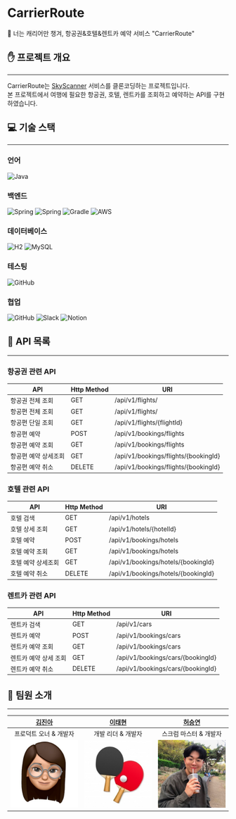 # CarrierRoute
🧳 너는 캐리어만 챙겨, 항공권&호텔&렌트카 예약 서비스 "CarrierRoute"

## ✋ 프로젝트 개요

------

CarrierRoute는 [SkyScanner](https://www.skyscanner.co.kr/) 서비스를 클론코딩하는 프로젝트입니다.  
본 프로젝트에서 여행에 필요한 항공권, 호텔, 렌트카를 조회하고 예약하는 API를 구현하였습니다.

## 💻 기술 스택

------

### 언어
![Java](https://img.shields.io/badge/java-007396.svg?style=for-the-badge&logo=java&logoColor=white)

### 백엔드
![Spring](https://img.shields.io/badge/springboot-6DB33F.svg?style=for-the-badge&logo=springBoot&logoColor=white)
![Spring](https://img.shields.io/badge/spring_jpa-%236DB33F.svg?style=for-the-badge&logo=spring&logoColor=white)
![Gradle](https://img.shields.io/badge/Gradle-02303A.svg?style=for-the-badge&logo=Gradle&logoColor=white)
![AWS](https://img.shields.io/badge/AWS-232F3E.svg?style=for-the-badge&logo=amazon-aws&logoColor=white)

### 데이터베이스
![H2](https://img.shields.io/badge/H2-124D97.svg?style=for-the-badge&logo=H2&logoColor=white)
![MySQL](https://img.shields.io/badge/mysql-4479A1.svg?style=for-the-badge&logo=MySQL&logoColor=white)

### 테스팅
![GitHub](https://img.shields.io/badge/JUnit-25A162.svg?style=for-the-badge&logo=JUnit5&logoColor=white)

### 협업
![GitHub](https://img.shields.io/badge/github-%23121011.svg?style=for-the-badge&logo=github&logoColor=white)
![Slack](https://img.shields.io/badge/Slack-4A154B?style=for-the-badge&logo=slack&logoColor=white)
![Notion](https://img.shields.io/badge/Notion-000000.svg?style=for-the-badge&logo=notion&logoColor=white)

## 📖 API 목록

------

### 항공권 관련 API
|API|Http Method|URI|
|------|---|---|
|항공권 전체 조회|GET|/api/v1/flights/|
|항공편 전체 조회|GET|/api/v1/flights/|
|항공편 단일 조회|GET|/api/v1/flights/{flightId}|
|항공편 예약|POST|/api/v1/bookings/flights|
|항공편 예약 조회|GET|/api/v1/bookings/flights|
|항공편 예약 상세조회|GET|/api/v1/bookings/flights/{bookingId}|
|항공편 예약 취소|DELETE|/api/v1/bookings/flights/{bookingId}|

### 호텔 관련 API
|API|Http Method|URI|
|------|---|---|
|호텔 검색|GET|/api/v1/hotels
|호텔 상세 조회|GET|/api/v1/hotels/{hotelId}
|호텔 예약|POST|/api/v1/bookings/hotels
|호텔 예약 조회|GET|/api/v1/bookings/hotels
|호텔 예약 상세조회|GET|/api/v1/bookings/hotels/{bookingId}|
|호텔 예약 취소|DELETE|/api/v1/bookings/hotels/{bookingId}|

### 렌트카 관련 API
|API|Http Method|URI|
|------|---|---|
|렌트카 검색|GET|/api/v1/cars|
|렌트카 예약|POST|/api/v1/bookings/cars|
|렌트카 예약 조회|GET|/api/v1/bookings/cars|
|렌트카 예약 상세 조회|GET|/api/v1/bookings/cars/{bookingId}|
|렌트카 예약 취소|DELETE|/api/v1/bookings/cars/{bookingId}|

## 👬 팀원 소개

------

|[김진아](https://github.com/nasaoreo)|[이태현](https://github.com/neilsonT)|[허승연](https://github.com/heoseungyeon)|
|:---:|:---:|:---:|
|프로덕트 오너 & 개발자|개발 리더 & 개발자|스크럼 마스터 & 개발자|
|![julie](./images/julie_profile.png)|![henry](./images/henry_profile.png)|![eddie](./images/eddie_profile.png)|
